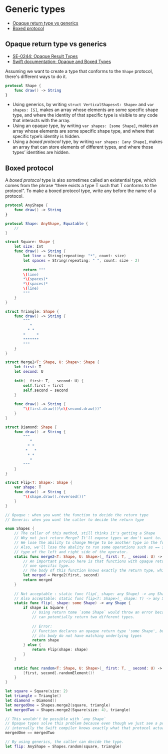 # Generic types

- [Opaque return type vs generics](#opaque-return-type-vs-generics)
- [Boxed protocol](#boxed-protocol)

## Opaque return type vs generics

- [SE-0244: Opaque Result Types](https://github.com/apple/swift-evolution/blob/main/proposals/0244-opaque-result-types.md)
- [Swift documentation: Opaque and Boxed Types](https://docs.swift.org/swift-book/documentation/the-swift-programming-language/opaquetypes/)

Assuming we want to create a type that conforms to the `Shape` protocol, there's different ways to do it.

```Swift
protocol Shape {
    func draw() -> String
}
```

- Using generics, by writing `struct VerticalShapes<S: Shape>` and `var shapes: [S]`, makes an array whose elements are some specific shape type, and where the identity of that specific type is visible to any code that interacts with the array.
- Using an opaque type, by writing `var shapes: [some Shape]`, makes an array whose elements are some specific shape type, and where that specific type’s identity is hidden.
- Using a *boxed protocol* type, by writing `var shapes: [any Shape]`, makes an array that can store elements of different types, and where those types’ identities are hidden.

## Boxed protocol

A *boxed protocol* type is also sometimes called an existential type, which comes from the phrase “there exists a type T such that T conforms to the protocol”. To make a boxed protocol type, write any before the name of a protocol.

```Swift
protocol AnyShape {
    func draw() -> String
}

protocol Shape: AnyShape, Equatable {
    //
}

struct Square: Shape {
    let size: Int
    func draw() -> String {
        let line = String(repeating: "*", count: size)
        let spaces = String(repeating: " ", count: size - 2)
        
        return """
        \(line)
        *\(spaces)*
        *\(spaces)*
        \(line)
        """
    }
}

struct Triangle: Shape {
    func draw() -> String {
        """
           *
          * *
        *     *
        *******
        """
    }
}

struct Merge2<T: Shape, U: Shape>: Shape {
    let first: T
    let second: U
    
    init(_ first: T, _ second: U) {
        self.first = first
        self.second = second
    }
    
    func draw() -> String {
        "\(first.draw())\n\(second.draw())"
    }
}

struct Diamond: Shape {
    func draw() -> String {
        """
           *
          * *
         *   *
          * *
           *
        """
    }
}

struct Flip<T: Shape>: Shape {
    var shape: T
    func draw() -> String {
        "\(shape.draw().reversed())"
    }
}

// Opaque : when you want the function to decide the return type
// Generic: when you want the caller to decide the return type

enum Shapes {
    // The caller of this method, still thinks it's getting a Shape
    // Why not just return Merge? It'll expose types we don't want to.
    // We lose the ability to change Merge to be another type in the future.
    // Also, we'll lose the abality to run some operations such as == since it needs to know the
    // type of the left and right side of the operator.
    static func merge2<T: Shape, U: Shape>(_ first: T, _ second: U) -> some Shape {
        // An important proviso here is that functions with opaque return types must always return
        // one specific type.
        // The body of this function knows exactly the return type, which is Merge2.
        let merged = Merge2(first, second)
        return merged
    }
    
    // Not acceptable : static func flip(_ shape: any Shape) -> any Shape
    // Also acceptable: static func flip<T: Shape>(_ shape: T) -> any Shape {
    static func flip(_ shape: some Shape) -> any Shape {
        if shape is Square {
            // Using return tome `some Shape` would throw an error because it sees that the body
            // can potentially return two different types.
            
            // Error:
            // Function declares an opaque return type 'some Shape', but the return statements in
            // its body do not have matching underlying types
            return shape
        } else {
            return Flip(shape: shape)
        }
    }
    
    static func random<T: Shape, U: Shape>(_ first: T, _ second: U) -> any Shape {
        [first, second].randomElement()!
    }
}

let square = Square(size: 2)
let triangle = Triangle()
let diamond = Diamond()
let mergedOne = Shapes.merge2(square, triangle)
let mergedTwo = Shapes.merge2(Square(size: 4), triangle)

// This wouldn't be possible with `any Shape`
// Opaque types solve this problem because even though we just see a protocol being used,
// internally the Swift compiler knows exactly what that protocol actually resolves to
mergedOne == mergedTwo

// By using generics, the caller can decide the type.
let flip: AnyShape = Shapes.random(square, triangle)
```